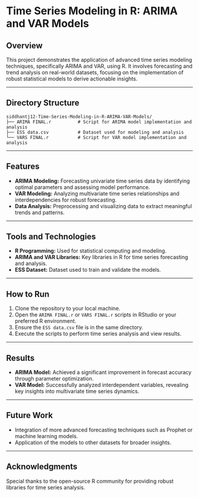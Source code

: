 # Time Series Modeling in R: ARIMA and VAR Models  

## Overview  
This project demonstrates the application of advanced time series modeling techniques, specifically ARIMA and VAR, using R. It involves forecasting and trend analysis on real-world datasets, focusing on the implementation of robust statistical models to derive actionable insights.  

---

## Directory Structure  
```
siddhantj12-Time-Series-Modeling-in-R-ARIMA-VAR-Models/  
├── ARIMA FINAL.r          # Script for ARIMA model implementation and analysis  
├── ESS data.csv           # Dataset used for modeling and analysis  
└── VARS FINAL.r           # Script for VAR model implementation and analysis  
```

---

## Features  
- **ARIMA Modeling:** Forecasting univariate time series data by identifying optimal parameters and assessing model performance.  
- **VAR Modeling:** Analyzing multivariate time series relationships and interdependencies for robust forecasting.  
- **Data Analysis:** Preprocessing and visualizing data to extract meaningful trends and patterns.  

---

## Tools and Technologies  
- **R Programming:** Used for statistical computing and modeling.  
- **ARIMA and VAR Libraries:** Key libraries in R for time series forecasting and analysis.  
- **ESS Dataset:** Dataset used to train and validate the models.  

---

## How to Run  
1. Clone the repository to your local machine.  
2. Open the `ARIMA FINAL.r` or `VARS FINAL.r` scripts in RStudio or your preferred R environment.  
3. Ensure the `ESS data.csv` file is in the same directory.  
4. Execute the scripts to perform time series analysis and view results.  

---

## Results  
- **ARIMA Model:** Achieved a significant improvement in forecast accuracy through parameter optimization.  
- **VAR Model:** Successfully analyzed interdependent variables, revealing key insights into multivariate time series dynamics.  

---

## Future Work  
- Integration of more advanced forecasting techniques such as Prophet or machine learning models.  
- Application of the models to other datasets for broader insights.  

---

## Acknowledgments  
Special thanks to the open-source R community for providing robust libraries for time series analysis.
